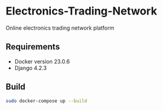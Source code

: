 # Electronics-Trading-Network

Online electronics trading network platform

## Requirements

* Docker version 23.0.6
* Django 4.2.3

## Build

```bash
sudo docker-compose up --build
```
